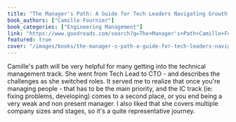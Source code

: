 ```yaml
---
title: "The Manager's Path: A Guide for Tech Leaders Navigating Growth and Change"
book_authors: ["Camille Fournier"]
book_categories: ["Engineering Management"]
link: "https://www.goodreads.com/search?q=The+Manager's+Path+Camille+Fournier"
featured: true
cover: "/images/books/the-manager-s-path-a-guide-for-tech-leaders-navigating-growth-and-change.jpg"
---
```


Camille's path will be very helpful for many getting into the technical management track. She went from Tech Lead to CTO - and describes the challenges as she switched roles. It served me to realize that once you're managing people - that has to be the main priority, and the IC track (ie: fixing problems, developing) comes to a second place, or you end being a very weak and non present manager. I  also liked that she covers multiple company sizes and stages, so it's a quite representative journey.